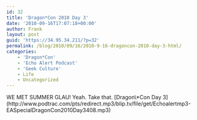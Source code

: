 ```yaml
---
id: 32
title: 'Dragon*Con 2010 Day 3'
date: '2010-09-16T17:07:18+00:00'
author: Frank
layout: post
guid: 'https://34.95.34.211/?p=32'
permalink: /blog/2010/09/16/2010-9-16-dragoncon-2010-day-3-html/
categories:
    - 'Dragon*Con'
    - 'Echo Alert Podcast'
    - 'Geek Culture'
    - Life
    - Uncategorized
---
```


<div src="v5">WE MET SUMMER GLAU! Yeah. Take that. [Dragon\*Con Day 3](http://www.podtrac.com/pts/redirect.mp3/blip.tv/file/get/Echoalertmp3-EASpecialDragonCon2010Day3408.mp3)

</div>